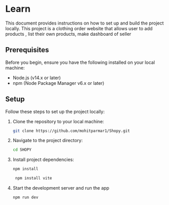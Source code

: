 # Learn

This document provides instructions on how to set up and build the project locally.
This project is a clothing order website that allows user to add products , list their own products, make dashboard of seller

## Prerequisites

Before you begin, ensure you have the following installed on your local machine:

- Node.js (v14.x or later)
- npm (Node Package Manager v6.x or later)

## Setup

Follow these steps to set up the project locally:

1. Clone the repository to your local machine:

   ```bash
   git clone https://github.com/mohitparmar1/Shopy.git
   ```

2. Navigate to the project directory:

   ```bash
   cd SHOPY
   ```
3. Install project dependencies:

   ```bash
   npm install
   ```

   ```bash
    npm install vite
    ```

4.  Start the development server and run the app

    ```bash
    npm run dev
    ```
